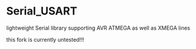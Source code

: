Serial_USART
============

lightweight Serial library supporting AVR ATMEGA as well as XMEGA lines


this fork is currently untested!!!
